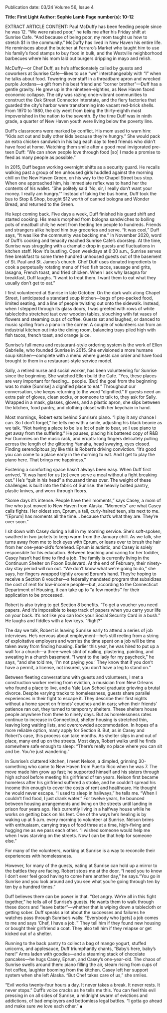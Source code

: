 Publication date: 03/24
Volume 56, Issue 4

**Title: First Light**
**Author: Sophie Lamb**
**Page number(s): 10-12**

EXTRACT ARTICLE CONTENT:
Paul McDuffy has been feeding people since he was 12. “We were raised poor,” he tells me after his Friday shift at Sunrise Cafe. “And because of being poor, my mom taught us how to stretch $1 in the community.” McDuffy has lived in New Haven his entire life. He reminisces about the butcher at Ferraro’s Market who taught him to use his family’s food stamps to buy food in bulk, and the Westville neighborhood barbecues where his mom laid out burgers dripping in mayo and relish. 

McDuffy—or Chef Duff, as he’s affectionately called by guests and coworkers at Sunrise Cafe—likes to use “we” interchangeably with “I” when he talks about food. Towering over staff in a threadbare apron and wrecked purple Jordans—a gift from his best friend and “corner brother”—Duff has a gentle gravity. He grew up in the nineteen-eighties, as New Haven faced economic collapse. The city was razing once-vibrant communities to construct the Oak Street Connector interstate, and the fiery factories that guarded the city’s harbor were transforming into vacant red-brick shells. From 1970 to 1980, the city went from being the thirty-eighth most impoverished in the nation to the seventh. By the time Duff was in ninth grade, a quarter of New Haven youth were living below the poverty line. 

Duff’s classrooms were marked by conflict. His mom used to warn him: “Kids act out and bully other kids because they’re hungry.” She would pack an extra chicken sandwich in his bag each day to feed friends who didn’t have food at home. Watching them smile after a good meal invigorated pre-teen Duff: “We can show people love through food [so] I made a promise to feed as many people as possible.”


In 2015, Duff began working overnight shifts as a security guard. He recalls walking past a group of ten unhoused girls huddled against the morning chill on the New Haven Green, on his way to the Chapel Street bus stop. When one approached him, his immediate reflex was to hand her the contents of his wallet. “She politely said ‘No, sir, I really don’t want your money. I really am hungry.’” Instead of taking the bus home, Duff took the bus to Stop & Shop, bought $12 worth of canned bologna and Wonder Bread, and returned to the Green. 

He kept coming back. Five days a week, Duff finished his guard shift and started cooking. His meals morphed from bologna sandwiches to boiling pots of meatball chili; he went from feeding ten people to hundreds. Friends and strangers alike helped him buy groceries and serve. “It was cool,” Duff says, “It was like the community was backing me.” In November 2020, word of Duff’s cooking and tenacity reached Sunrise Cafe’s doorstep. At the time, Sunrise was struggling with a dramatic drop in guests and fluctuations in kitchen staff. Now it’s bustling. Open weekdays at 6:30 a.m., Sunrise serves free breakfast to some three hundred unhoused guests out of the basement of St. Paul and St. James’s church. Chef Duff uses donated ingredients to cook a perpetually rotating menu of fried fish tacos, sausage and grits, lasagna, French toast, and fried chicken. When I ask why lasagna for breakfast, Duff laughs. “I want to treat them. I want them to eat what they usually don’t get to eat.”


I first volunteered at Sunrise in late October. On the dark walk along Chapel Street, I anticipated a standard soup kitchen—bags of pre-packed food, limited seating, and a line of people twisting out onto the sidewalk. Instead, when I stepped through its glass doors, I was greeted with rows of white tablecloths stretched taut over wooden tables, slouching with fat vases of flowers and steaming cups of coffee. Guests sat and laughed, or danced to music spilling from a piano in the corner. A couple of volunteers ran from an industrial kitchen out into the dining room, balancing trays piled high with fish tacos, french toast, and orange juice. 

Sunrise’s full menu and restaurant-style ordering system is the work of Ellen Gabrielle, who founded Sunrise in 2015. She envisioned a more humane soup kitchen—complete with a menu where guests can order and have food brought to them in a restaurant-style service model.


Sally, a retired nurse and social worker, has been volunteering for Sunrise since the beginning. She watched Ellen build the Cafe. “Yes, these places are very important for feeding… people. [But] the goal from the beginning was to make [Sunrise] a dignified place to eat.” Throughout our conversation, she keeps returning to the word “dignified.” If guests need an extra pair of gloves, clean socks, or someone to talk to, they ask for Sally. Wrapped in a mask, glasses, gloves, and a plastic apron, she slips between the kitchen, food pantry, and clothing closet with her keychain in hand. 

Most mornings, Robert eats behind Sunrise’s piano. “I play it any chance I can. So I don’t forget,” he tells me with a smile, adjusting his black beanie as we talk. “Not having a place to be is a lot of pain to bear, so I use piano to get away from the suffering.” He pauses, placing his battered copy of R&B For Dummies on the music rack, and erupts: long fingers delicately pulling across the length of the glittering Yamaha, head swaying, eyes closed. Finding serendipitous joy like this is Robert’s driving conviction. “It’s good you can come to a place early in the morning to eat. And I get to play the piano here. That brings me happiness.”


Fostering a comforting space hasn’t always been easy. When Duff first arrived, “it was hard for us [to] even serve a meal without a fight breaking out.” He’s “quit in his head” a thousand times over. The weight of these challenges is built into the fabric of Sunrise: the heavily bolted pantry, plastic knives, and worn-through floors.


“Some days it’s intense. People have their moments,” says Casey, a mom of five who just moved to New Haven from Alaska. “Moments” are what Casey calls fights. Her oldest son, Eprum, a tall, curly-haired teen, sits next to me. “[Eprum] has moments all the time… because that’s what they are. They’re over soon.” 

I sit down with Casey during a lull in my morning service. She’s soft-spoken, swathed in two jackets to keep warm from the January chill. As we talk, she turns away from me to lock eyes with Eprum, or leans over to brush the hair from her one-year-old’s forehead. Eprum is autistic, and Casey is solely responsible for his education. Between teaching and caring for her toddler, Casey hasn’t had time to find a job. The family is currently living in the Continuum Shelter on Foxon Boulevard. At the end of February, their ninety-day stay period will run out. “We don’t know what we’re going to do,” she says, her fingers wrapped tightly around Eprum’s hand. They’re hoping to receive a Section 8 voucher—a federally mandated program that subsidizes the cost of rent for low-income people—but, according to the Connecticut Department of Housing, it can take up to “a few months’’ for their application to be processed.


Robert is also trying to get Section 8 benefits. “To get a voucher you need papers. And it’s impossible to keep track of papers when you carry your life on your back. It’s not like you can lock your Social Security Card in a bush.” He laughs and fiddles with a few keys. “Right?” 

The day we talk, Robert is leaving Sunrise early to attend a series of job interviews. He’s nervous about employment—he’s still reeling from a string of exploitative employers and worries the time spent on a job will be time taken away from finding housing. Earlier this year, he was hired to put up a wall for a church—a three-week stint of nailing, plastering, painting, and sweating in a church basement. “I went to the lady for my paycheck,” he says, “and she told me, ‘I’m not paying you.’ They know that if you don’t have a permit, a license, not insured, you don’t have a leg to stand on.” 

Between fleeting conversations with guests and volunteers, I met a construction worker reeling from eviction, a musician from New Orleans who found a place to live, and a Yale Law School graduate grieving a brutal divorce. Despite varying tracks to homelessness, guests share parallel experiences in their fight to escape it. They describe their first nights without a home spent on friends’ couches and in cars; when their friends’ patience ran out, they turned to temporary shelters. These shelters house people anywhere from three to ninety days. But as homelessness rates continue to increase in Connecticut, shelter housing is stretched thin, leaving long waiting lists, and overcrowded accommodation. In hopes of a more reliable option, many apply for Section 8. But, as in Casey and Robert’s case, this process can take months. As shelter slips in and out of place, many end up on the streets. Most days, Robert walks until he finds somewhere safe enough to sleep: “There’s really no place where you can sit and be. You’re just wandering.”


In Sunrise’s cluttered kitchen, I meet Nelson, a dimpled, grinning 30-something who came to New Haven from Puerto Rico when he was 7. The move made him grow up fast; he supported himself and his sisters through high school before meeting his girlfriend of ten years. Nelson first became homeless after his girlfriend suffered a stroke, and he couldn’t spread his income thin enough to cover the costs of rent and healthcare. He thought he would never escape. “I used to sleep in hallways,” he tells me. “When I couldn’t find food, I just drank water.” For twelve years, he bounced between housing arrangements and living on the streets until landing in prison four years ago. He’s currently living in a halfway house while he works on getting back on his feet. One of the ways he’s healing is by waking up at 5 a.m. every morning to volunteer at Sunrise. Nelson brims with enthusiasm, carrying trays of food three at a time, high-fiving and hugging me as we pass each other. “I wished someone would help me when I was starving on the streets. Now I can be that help for someone else.” 

For many of the volunteers, working at Sunrise is a way to reconcile their experiences with homelessness.


However, for many of the guests, eating at Sunrise can hold up a mirror to the battles they are facing. Robert stops me at the door. “I need you to know I don’t ever feel good having to come here another day," he says.“You go in Sunrise and you look around and you see what you’re going through ten by ten by a hundred times.” 

Duff believes there can be power in that. “Get angry. We’re all in this fight together,” he tells all of Sunrise’s guests. He wants them to walk through these doors and “leave better”—whether that is wiping down a tablecloth or getting sober. Duff speaks a lot about the successes and failures he watches pass through Sunrise’s walls: “Everybody who [gets] a job comes to me and says ‘Chef, I have a job.’” They tell him if they found new housing or bought their girlfriend a coat. They also tell him if they relapse or get kicked out of a shelter. 

Running to the back pantry to collect a bag of mango yogurt, stuffed unicorns, and applesauce, Duff triumphantly chants, “Baby’s here, baby’s here!” Arms laden with goodies—and a steaming stack of chocolate pancakes—he hugs Casey, Eprum, and Casey’s one-year-old. The chaos of Sunrise swells around them: piano filling the air, steam rising from cups of hot coffee, laughter booming from the kitchen. Casey left her support system when she left Alaska. “But Chef takes care of us,” she smiles. 

“Evil works twenty-four hours a day. It never takes a break. It never rests. It never stops.” Duff’s voice cracks as he tells me this. You can feel this evil pressing in on all sides of Sunrise, a midnight swarm of evictions and addictions, of bad employers and bottomless legal battles. “I gotta go ahead and make sure we love each other.” ∎